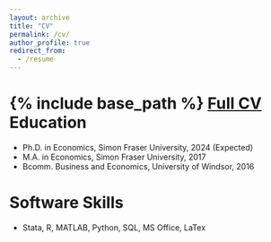 ```yaml
---
layout: archive
title: "CV"
permalink: /cv/
author_profile: true
redirect_from:
  - /resume
---
```


{% include base_path %}
[Full CV]()
Education
======
* Ph.D. in Economics, Simon Fraser University, 2024 (Expected)
* M.A. in Economics, Simon Fraser University, 2017
* Bcomm. Business and Economics, University of Windsor, 2016



Software Skills
======
* Stata, R, MATLAB, Python, SQL, MS Office, LaTex



